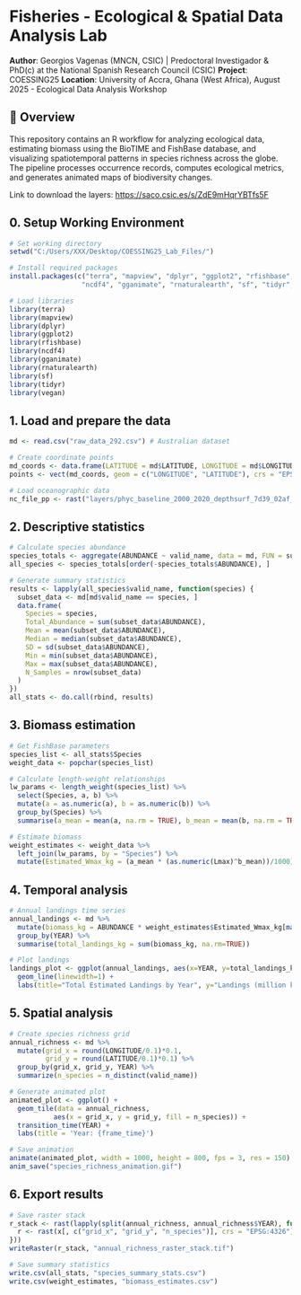 # Fisheries - Ecological & Spatial Data Analysis Lab  
**Author**: Georgios Vagenas (MNCN, CSIC) | Predoctoral Investigador & PhD(c) at the National Spanish Research Council (CSIC) 
**Project**: COESSING25
**Location**: University of Accra, Ghana (West Africa), August 2025 - Ecological Data Analysis Workshop


## 📌 Overview  
This repository contains an R workflow for analyzing ecological data, estimating biomass using the BioTIME and FishBase database, and visualizing spatiotemporal patterns in species richness across the globe. The pipeline processes occurrence records, computes ecological metrics, and generates animated maps of biodiversity changes.

Link to download the layers: https://saco.csic.es/s/ZdE9mHqrYBTfs5F

## 0. Setup Working Environment
```r
# Set working directory
setwd("C:/Users/XXX/Desktop/COESSING25_Lab_Files/")

# Install required packages
install.packages(c("terra", "mapview", "dplyr", "ggplot2", "rfishbase", 
                  "ncdf4", "gganimate", "rnaturalearth", "sf", "tidyr", "vegan"))

# Load libraries
library(terra)
library(mapview)
library(dplyr)
library(ggplot2)
library(rfishbase)
library(ncdf4)
library(gganimate)
library(rnaturalearth)
library(sf)
library(tidyr)
library(vegan)
```

## 1. Load and prepare the data
```r
md <- read.csv("raw_data_292.csv") # Australian dataset

# Create coordinate points
md_coords <- data.frame(LATITUDE = md$LATITUDE, LONGITUDE = md$LONGITUDE)
points <- vect(md_coords, geom = c("LONGITUDE", "LATITUDE"), crs = "EPSG:4326")

# Load oceanographic data
nc_file_pp <- rast("layers/phyc_baseline_2000_2020_depthsurf_7d39_02af_cdbd_U1751549420494.nc")
```
## 2. Descriptive statistics
```r
# Calculate species abundance
species_totals <- aggregate(ABUNDANCE ~ valid_name, data = md, FUN = sum)
all_species <- species_totals[order(-species_totals$ABUNDANCE), ]

# Generate summary statistics
results <- lapply(all_species$valid_name, function(species) {
  subset_data <- md[md$valid_name == species, ]
  data.frame(
    Species = species,
    Total_Abundance = sum(subset_data$ABUNDANCE),
    Mean = mean(subset_data$ABUNDANCE),
    Median = median(subset_data$ABUNDANCE),
    SD = sd(subset_data$ABUNDANCE),
    Min = min(subset_data$ABUNDANCE),
    Max = max(subset_data$ABUNDANCE),
    N_Samples = nrow(subset_data)
  )
})
all_stats <- do.call(rbind, results)
```
## 3. Biomass estimation
```r
# Get FishBase parameters
species_list <- all_stats$Species
weight_data <- popchar(species_list)

# Calculate length-weight relationships
lw_params <- length_weight(species_list) %>%
  select(Species, a, b) %>%
  mutate(a = as.numeric(a), b = as.numeric(b)) %>%
  group_by(Species) %>%
  summarise(a_mean = mean(a, na.rm = TRUE), b_mean = mean(b, na.rm = TRUE))

# Estimate biomass
weight_estimates <- weight_data %>%
  left_join(lw_params, by = "Species") %>%
  mutate(Estimated_Wmax_kg = (a_mean * (as.numeric(Lmax)^b_mean))/1000)
```

## 4. Temporal analysis
```r
# Annual landings time series
annual_landings <- md %>%
  mutate(biomass_kg = ABUNDANCE * weight_estimates$Estimated_Wmax_kg[match(valid_name, weight_estimates$Species)]) %>%
  group_by(YEAR) %>%
  summarise(total_landings_kg = sum(biomass_kg, na.rm=TRUE))

# Plot landings
landings_plot <- ggplot(annual_landings, aes(x=YEAR, y=total_landings_kg/1e6)) +
  geom_line(linewidth=1) +
  labs(title="Total Estimated Landings by Year", y="Landings (million kg)")
  ```

## 5. Spatial analysis
```r
# Create species richness grid
annual_richness <- md %>%
  mutate(grid_x = round(LONGITUDE/0.1)*0.1,
         grid_y = round(LATITUDE/0.1)*0.1) %>%
  group_by(grid_x, grid_y, YEAR) %>%
  summarize(n_species = n_distinct(valid_name))

# Generate animated plot
animated_plot <- ggplot() +
  geom_tile(data = annual_richness, 
           aes(x = grid_x, y = grid_y, fill = n_species)) +
  transition_time(YEAR) +
  labs(title = 'Year: {frame_time}')

# Save animation
animate(animated_plot, width = 1000, height = 800, fps = 3, res = 150)
anim_save("species_richness_animation.gif")
```

## 6. Export results
```r
# Save raster stack
r_stack <- rast(lapply(split(annual_richness, annual_richness$YEAR), function(x) {
  r <- rast(x[, c("grid_x", "grid_y", "n_species")], crs = "EPSG:4326")
}))
writeRaster(r_stack, "annual_richness_raster_stack.tif")

# Save summary statistics
write.csv(all_stats, "species_summary_stats.csv")
write.csv(weight_estimates, "biomass_estimates.csv")
```